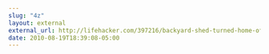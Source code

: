 ```yaml
---
slug: "4z"
layout: external
external_url: http://lifehacker.com/397216/backyard-shed-turned-home-office
date: 2010-08-19T18:39:08-05:00
---
```

